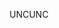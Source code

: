 <span data-ttu-id="3fd8d-101">UNC</span><span class="sxs-lookup"><span data-stu-id="3fd8d-101">UNC</span></span>
